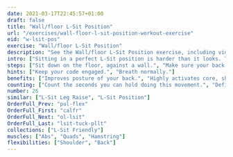```yaml
---
date: 2021-03-17T22:45:57+01:00
draft: false
title: "Wall/floor L-Sit Position"
url: "/exercises/wall-floor-l-sit-position-workout-exercise"
eid: "w-lsit-pos"
exercise: "Wall/floor L-Sit Position"
description: "See the Wall/floor L-Sit Position exercise, including video demonstration and instructions on how-to perform. Identify benefits and activated body parts, see similar, related and supporting exercises."
intro: ["Sitting in a perfect L-Sit position is harder than it looks. This is a good starting point to prepare for an L-Sit."]
steps: ["Sit down on the floor, against a wall.", "Make sure your back and shoulders touch the wall, as well as your butt.", "Move your shoulders slightly away from the wall.", "This is the starting position.", "With your arms straight, rotate them parallel to your body, from touching the wall above your head to touching the ground in front of you."]
hints: ["Keep your code engaged.", "Breath normally."]
benefits: ["Improves posture of your back.", "Highly activates core, shoulder blades and shoulders."]
counting: ["Count the seconds you can hold doing this movement.", "Define a goal, say 7 or 14 minutes of accumulated time on this position, for the all week."]
number: 26
similar: ["L-Sit Leg Raise", "L-Sit Position"]
OrderFull_Prev: "pul-flex"
OrderFull_First: "calfr"
OrderFull_Next: "ol-lsit"
OrderFull_Last: "lsit-tuck-pllt"
collections: ["L-Sit Friendly"]
muscles: ["Abs", "Quads", "Hamstring"]
flexibilities: ["Shoulder", "Back"]
---
```

